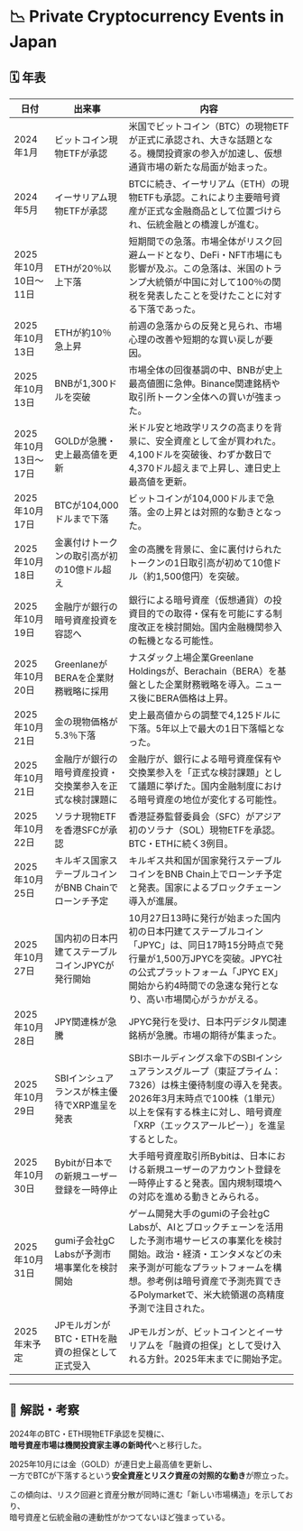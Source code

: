 # 📉 Private Cryptocurrency Events in Japan

## 🗓 年表

| 日付 | 出来事 | 内容 |
|------|--------|------|
| 2024年1月 | ビットコイン現物ETFが承認 | 米国でビットコイン（BTC）の現物ETFが正式に承認され、大きな話題となる。機関投資家の参入が加速し、仮想通貨市場の新たな局面が始まった。 |
| 2024年5月 | イーサリアム現物ETFが承認 | BTCに続き、イーサリアム（ETH）の現物ETFも承認。これにより主要暗号資産が正式な金融商品として位置づけられ、伝統金融との橋渡しが進む。 |
| 2025年10月10日〜11日 | ETHが20％以上下落 | 短期間での急落。市場全体がリスク回避ムードとなり、DeFi・NFT市場にも影響が及ぶ。この急落は、米国のトランプ大統領が中国に対して100％の関税を発表したことを受けたことに対する下落であった。 |
| 2025年10月13日 | ETHが約10％急上昇 | 前週の急落からの反発と見られ、市場心理の改善や短期的な買い戻しが要因。 |
| 2025年10月13日 | BNBが1,300ドルを突破 | 市場全体の回復基調の中、BNBが史上最高値圏に急伸。Binance関連銘柄や取引所トークン全体への買いが強まった。 |
| 2025年10月13日〜17日 | GOLDが急騰・史上最高値を更新 | 米ドル安と地政学リスクの高まりを背景に、安全資産として金が買われた。4,100ドルを突破後、わずか数日で4,370ドル超えまで上昇し、連日史上最高値を更新。 |
| 2025年10月17日 | BTCが104,000ドルまで下落 | ビットコインが104,000ドルまで急落。金の上昇とは対照的な動きとなった。 |
| 2025年10月18日 | 金裏付けトークンの取引高が初の10億ドル超え | 金の高騰を背景に、金に裏付けられたトークンの1日取引高が初めて10億ドル（約1,500億円）を突破。 |
| 2025年10月19日 | 金融庁が銀行の暗号資産投資を容認へ | 銀行による暗号資産（仮想通貨）の投資目的での取得・保有を可能にする制度改正を検討開始。国内金融機関参入の転機となる可能性。 |
| 2025年10月20日 | GreenlaneがBERAを企業財務戦略に採用 | ナスダック上場企業Greenlane Holdingsが、Berachain（BERA）を基盤とした企業財務戦略を導入。ニュース後にBERA価格は上昇。 |
| 2025年10月21日 | 金の現物価格が5.3％下落 | 史上最高値からの調整で4,125ドルに下落。5年以上で最大の1日下落幅となった。 |
| 2025年10月21日 | 金融庁が銀行の暗号資産投資・交換業参入を正式な検討課題に | 金融庁が、銀行による暗号資産保有や交換業参入を「正式な検討課題」として議題に挙げた。国内金融制度における暗号資産の地位が変化する可能性。 |
| 2025年10月22日 | ソラナ現物ETFを香港SFCが承認 | 香港証券監督委員会（SFC）がアジア初のソラナ（SOL）現物ETFを承認。BTC・ETHに続く3例目。 |
| 2025年10月25日 | キルギス国家ステーブルコインがBNB Chainでローンチ予定 | キルギス共和国が国家発行ステーブルコインをBNB Chain上でローンチ予定と発表。国家によるブロックチェーン導入が進展。 |
| 2025年10月27日 | 国内初の日本円建てステーブルコインJPYCが発行開始 | 10月27日13時に発行が始まった国内初の日本円建てステーブルコイン「JPYC」は、同日17時15分時点で発行量が1,500万JPYCを突破。JPYC社の公式プラットフォーム「JPYC EX」開始から約4時間での急速な発行となり、高い市場関心がうかがえる。 |
| 2025年10月28日 | JPY関連株が急騰 | JPYC発行を受け、日本円デジタル関連銘柄が急騰。市場の期待が集まった。 |
| 2025年10月29日 | SBIインシュアランスが株主優待でXRP進呈を発表 | SBIホールディングス傘下のSBIインシュアランスグループ（東証プライム：7326）は株主優待制度の導入を発表。2026年3月末時点で100株（1単元）以上を保有する株主に対し、暗号資産「XRP（エックスアールピー）」を進呈するとした。 |
| 2025年10月30日 | Bybitが日本での新規ユーザー登録を一時停止 | 大手暗号資産取引所Bybitは、日本における新規ユーザーのアカウント登録を一時停止すると発表。国内規制環境への対応を進める動きとみられる。 |
| 2025年10月31日 | gumi子会社gC Labsが予測市場事業化を検討開始 | ゲーム開発大手のgumiの子会社gC Labsが、AIとブロックチェーンを活用した予測市場サービスの事業化を検討開始。政治・経済・エンタメなどの未来予測が可能なプラットフォームを構想。参考例は暗号資産で予測売買できるPolymarketで、米大統領選の高精度予測で注目された。 |
| 2025年末予定 | JPモルガンがBTC・ETHを融資の担保として正式受入 | JPモルガンが、ビットコインとイーサリアムを「融資の担保」として受け入れる方針。2025年末までに開始予定。 |

---

## 💭 解説・考察

2024年のBTC・ETH現物ETF承認を契機に、  
**暗号資産市場は機関投資家主導の新時代**へと移行した。  

2025年10月には金（GOLD）が連日史上最高値を更新し、  
一方でBTCが下落するという**安全資産とリスク資産の対照的な動き**が際立った。  

この傾向は、リスク回避と資産分散が同時に進む「新しい市場構造」を示しており、  
暗号資産と伝統金融の連動性がかつてないほど強まっている。
